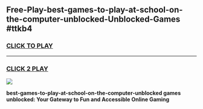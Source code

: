 
## Free-Play-best-games-to-play-at-school-on-the-computer-unblocked-Unblocked-Games #ttkb4
<h3>
<a href="https://news.freeplayer.one?title=best-games-to-play-at-school-on-the-computer-unblocked&ref=8M">CLICK TO PLAY</a></h3>
<hr>

<h3>
<a href="https://news.freeplayer.one?title=best-games-to-play-at-school-on-the-computer-unblocked&ref=8M">CLICK 2 PLAY</a>
  
</h3>

<a href="https://news.freeplayer.one?title=best-games-to-play-at-school-on-the-computer-unblocked&ref=8M"><img src="https://clearcache.store/games.png"></a>


**best-games-to-play-at-school-on-the-computer-unblocked games unblocked: Your Gateway to Fun and Accessible Online Gaming**
